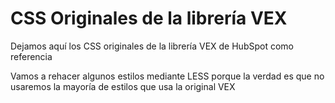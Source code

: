 # CSS Originales de la librería VEX

Dejamos aquí los CSS originales de la librería VEX de HubSpot como referencia

Vamos a rehacer algunos estilos mediante LESS porque la verdad es que no usaremos la mayoría de estilos que usa la original VEX
